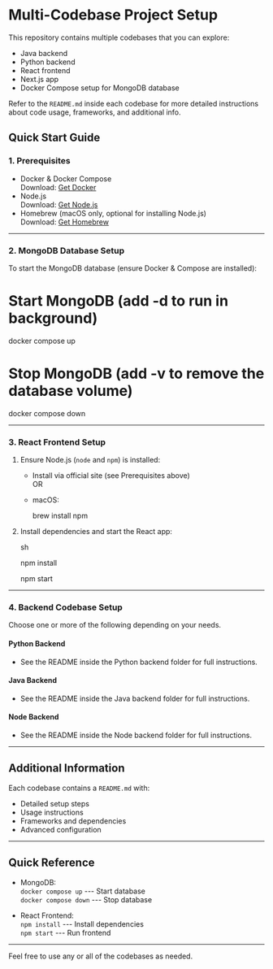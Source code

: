 Multi-Codebase Project Setup
============================

This repository contains multiple codebases that you can explore:

-   Java backend
-   Python backend
-   React frontend
-   Next.js app
-   Docker Compose setup for MongoDB database

Refer to the `README.md` inside each codebase for more detailed instructions about code usage, frameworks, and additional info.

Quick Start Guide
-----------------

### 1\. Prerequisites

-   Docker & Docker Compose\
    Download: [Get Docker](https://www.docker.com/get-started)
-   Node.js\
    Download: [Get Node.js](https://nodejs.org/en/download/)
-   Homebrew (macOS only, optional for installing Node.js)\
    Download: [Get Homebrew](https://brew.sh/)

* * * * *

### 2\. MongoDB Database Setup

To start the MongoDB database (ensure Docker & Compose are installed):


# Start MongoDB (add -d to run in background)

docker compose up

# Stop MongoDB (add -v to remove the database volume)

docker compose down

* * * * *

### 3\. React Frontend Setup

1.  Ensure Node.js (`node` and `npm`) is installed:
    -   Install via official site (see Prerequisites above)\
        OR
    -   macOS:

        brew install npm

2.  Install dependencies and start the React app:

    sh

    npm install

    npm start

* * * * *

### 4\. Backend Codebase Setup

Choose one or more of the following depending on your needs.

#### Python Backend

-   See the README inside the Python backend folder for full instructions.

#### Java Backend

-   See the README inside the Java backend folder for full instructions.

#### Node Backend

-   See the README inside the Node backend folder for full instructions.

* * * * *

Additional Information
----------------------

Each codebase contains a `README.md` with:

-   Detailed setup steps
-   Usage instructions
-   Frameworks and dependencies
-   Advanced configuration

* * * * *

Quick Reference
---------------

-   MongoDB:\
    `docker compose up` --- Start database\
    `docker compose down` --- Stop database

-   React Frontend:\
    `npm install` --- Install dependencies\
    `npm start` --- Run frontend

* * * * *

Feel free to use any or all of the codebases as needed.
